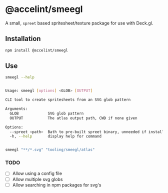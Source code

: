 # @accelint/smeegl

A small, `spreet` based spritesheet/texture package for use with Deck.gl.

## Installation

```sh
npm install @accelint/smeegl
```

## Use

```sh
smeegl --help


Usage: smeegl [options] <GLOB> [OUTPUT]

CLI tool to create spritesheets from an SVG glob pattern

Arguments:
  GLOB             SVG glob pattern
  OUTPUT           The atlas output path, CWD if none given

Options:
  --spreet <path>  Bath to pre-built spreet binary, unneeded if installed
  -h, --help       display help for command


smeegl "**/*.svg" "tooling/smeegl/atlas"
```

### TODO

- [ ] Allow using a config file
- [ ] Allow multiple svg globs
- [ ] Allow searching in npm packages for svg's
